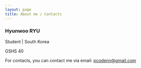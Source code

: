 ```yaml
---
layout: page
title: About me / Contacts
---
```


### Hyunwoo RYU

Student | South Korea

GSHS 40

For contacts, you can contact me via email: pcodenn@gmail.com
